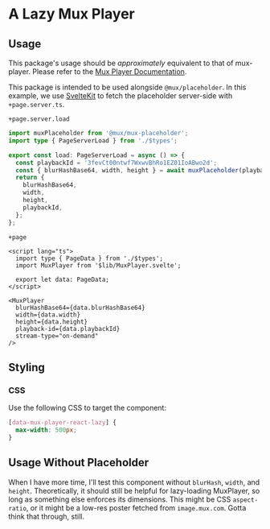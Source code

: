 # A Lazy Mux Player

## Usage
This package's usage should be _approximately_ equivalent to that of mux-player. Please refer to the [Mux Player Documentation](https://docs.mux.com/guides/video/mux-player).

This package is intended to be used alongside `@mux/placeholder`. In this example, we use [SvelteKit](https://kit.svelte.dev) to fetch the placeholder server-side with `+page.server.ts`.

`+page.server.load`
```ts
import muxPlaceholder from '@mux/mux-placeholder';
import type { PageServerLoad } from './$types';

export const load: PageServerLoad = async () => {
  const playbackId = '3fevCt00ntwf7WxwvBhRo1EZ01IoABwo2d';
  const { blurHashBase64, width, height } = await muxPlaceholder(playbackId);
  return {
    blurHashBase64,
    width,
    height,
    playbackId,
  };
};
```
`+page`
```svelte
<script lang="ts">
  import type { PageData } from './$types';
  import MuxPlayer from '$lib/MuxPlayer.svelte';

  export let data: PageData;
</script>

<MuxPlayer
  blurHashBase64={data.blurHashBase64}
  width={data.width}
  height={data.height}
  playback-id={data.playbackId}
  stream-type="on-demand"
/>
```

## Styling
### CSS
Use the following CSS to target the component:
```css
[data-mux-player-react-lazy] {
  max-width: 500px;
}
```

## Usage Without Placeholder
When I have more time, I'll test this component without `blurHash`, `width`, and `height`. Theoretically, it should still be helpful for lazy-loading MuxPlayer, so long as something else enforces its dimensions. This might be CSS `aspect-ratio`, or it might be a low-res poster fetched from `image.mux.com`. Gotta think that through, still.